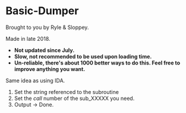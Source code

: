 # Basic-Dumper
Brought to you by Ryle &amp; Sloppey.

Made in late 2018.
- **Not updated since July.**
- **Slow, not recommended to be used upon loading time.**
- **Un-reliable, there's about 1000 better ways to do this. Feel free to improve anything you want.**

Same idea as using IDA.

1. Set the string referenced to the subroutine
2. Set the *call* number of the sub_XXXXX you need.
3. Output -> Done.
